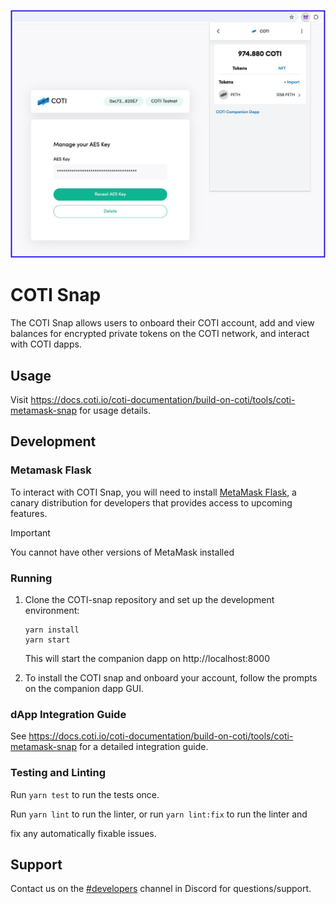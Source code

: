 <p align="center">
    <img src=".github/coti_snap_preview.jpg" alt="COTI Snap Preview">
    <br>
</p>

# COTI Snap

The COTI Snap allows users to onboard their COTI account, add and view balances for encrypted private tokens on the COTI network, and interact with COTI dapps.

## Usage

Visit https://docs.coti.io/coti-documentation/build-on-coti/tools/coti-metamask-snap for usage details.

## Development

### Metamask Flask
To interact with COTI Snap, you will need to install [MetaMask Flask](https://metamask.io/flask/), a canary distribution for developers that provides access to upcoming features.

> [!IMPORTANT]  
> You cannot have other versions of MetaMask installed

### Running

1. Clone the COTI-snap repository and set up the development environment:

    ```shell
    yarn install
    yarn start
    ```

    This will start the companion dapp on http://localhost:8000

2. To install the COTI snap and onboard your account, follow the prompts on the companion dapp GUI.

### dApp Integration Guide

See https://docs.coti.io/coti-documentation/build-on-coti/tools/coti-metamask-snap for a detailed integration guide.

### Testing and Linting

Run `yarn test` to run the tests once.

Run `yarn lint` to run the linter, or run `yarn lint:fix` to run the linter and

fix any automatically fixable issues.

## Support

Contact us on the [#developers](https://discord.com/channels/386571547508473876/1008682215619698708) channel in Discord for questions/support.
